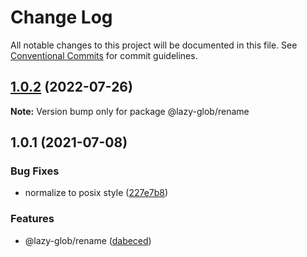 # Change Log

All notable changes to this project will be documented in this file.
See [Conventional Commits](https://conventionalcommits.org) for commit guidelines.

## [1.0.2](https://github.com/bluelovers/ws-glob/compare/@lazy-glob/rename@1.0.1...@lazy-glob/rename@1.0.2) (2022-07-26)

**Note:** Version bump only for package @lazy-glob/rename





## 1.0.1 (2021-07-08)


### Bug Fixes

* normalize to posix style ([227e7b8](https://github.com/bluelovers/ws-glob/commit/227e7b8c6822e66427fe671247c9db6e014afb75))


### Features

* @lazy-glob/rename ([dabeced](https://github.com/bluelovers/ws-glob/commit/dabeced95fb01d2ee38d54869ad5fc59781472cb))

